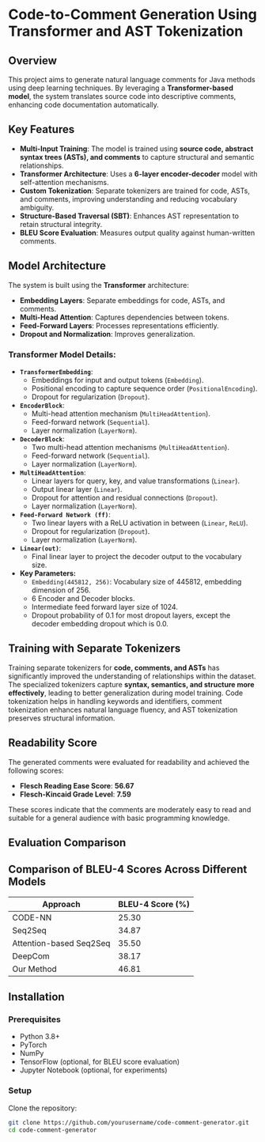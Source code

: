 # Code-to-Comment Generation Using Transformer and AST Tokenization

## Overview
This project aims to generate natural language comments for Java methods using deep learning techniques. By leveraging a **Transformer-based model**, the system translates source code into descriptive comments, enhancing code documentation automatically.

## Key Features
- **Multi-Input Training**: The model is trained using **source code, abstract syntax trees (ASTs), and comments** to capture structural and semantic relationships.
- **Transformer Architecture**: Uses a **6-layer encoder-decoder** model with self-attention mechanisms.
- **Custom Tokenization**: Separate tokenizers are trained for code, ASTs, and comments, improving understanding and reducing vocabulary ambiguity.
- **Structure-Based Traversal (SBT)**: Enhances AST representation to retain structural integrity.
- **BLEU Score Evaluation**: Measures output quality against human-written comments.

## Model Architecture
The system is built using the **Transformer** architecture:
- **Embedding Layers**: Separate embeddings for code, ASTs, and comments.
- **Multi-Head Attention**: Captures dependencies between tokens.
- **Feed-Forward Layers**: Processes representations efficiently.
- **Dropout and Normalization**: Improves generalization.

### Transformer Model Details:
* **`TransformerEmbedding`**:
    * Embeddings for input and output tokens (`Embedding`).
    * Positional encoding to capture sequence order (`PositionalEncoding`).
    * Dropout for regularization (`Dropout`).
* **`EncoderBlock`**:
    * Multi-head attention mechanism (`MultiHeadAttention`).
    * Feed-forward network (`Sequential`).
    * Layer normalization (`LayerNorm`).
* **`DecoderBlock`**:
    * Two multi-head attention mechanisms (`MultiHeadAttention`).
    * Feed-forward network (`Sequential`).
    * Layer normalization (`LayerNorm`).
* **`MultiHeadAttention`**:
    * Linear layers for query, key, and value transformations (`Linear`).
    * Output linear layer (`Linear`).
    * Dropout for attention and residual connections (`Dropout`).
    * Layer normalization (`LayerNorm`).
* **`Feed-Forward Network (ff)`**:
    * Two linear layers with a ReLU activation in between (`Linear`, `ReLU`).
    * Dropout for regularization (`Dropout`).
    * Layer normalization (`LayerNorm`).
* **`Linear(out)`**:
    * Final linear layer to project the decoder output to the vocabulary size.
* **Key Parameters:**
    * `Embedding(445812, 256)`: Vocabulary size of 445812, embedding dimension of 256.
    * 6 Encoder and Decoder blocks.
    * Intermediate feed forward layer size of 1024.
    * Dropout probability of 0.1 for most dropout layers, except the decoder embedding dropout which is 0.0.


## Training with Separate Tokenizers
Training separate tokenizers for **code, comments, and ASTs** has significantly improved the understanding of relationships within the dataset. The specialized tokenizers capture **syntax, semantics, and structure more effectively**, leading to better generalization during model training. Code tokenization helps in handling keywords and identifiers, comment tokenization enhances natural language fluency, and AST tokenization preserves structural information.

## Readability Score
The generated comments were evaluated for readability and achieved the following scores:
- **Flesch Reading Ease Score**: **56.67**
- **Flesch-Kincaid Grade Level**: **7.59**

These scores indicate that the comments are moderately easy to read and suitable for a general audience with basic programming knowledge.

## Evaluation Comparison
## Comparison of BLEU-4 Scores Across Different Models

| Approach                | BLEU-4 Score (%) |
|-------------------------|------------------|
| CODE-NN                 | 25.30            |
| Seq2Seq                 | 34.87            |
| Attention-based Seq2Seq | 35.50            |
| DeepCom                 | 38.17            |
| Our Method              | 46.81            |


## Installation
### Prerequisites
- Python 3.8+
- PyTorch
- NumPy
- TensorFlow (optional, for BLEU score evaluation)
- Jupyter Notebook (optional, for experiments)

### Setup
Clone the repository:
```bash
git clone https://github.com/yourusername/code-comment-generator.git
cd code-comment-generator
